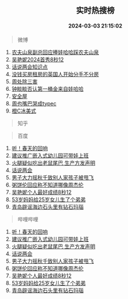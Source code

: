 <div align="center"><h2>实时热搜榜</h2><h4>2024-03-03 21:15:02</h4></div>

> 微博  

1. [农夫山泉副总回应捧娃哈哈踩农夫山泉](https://s.weibo.com/weibo?q=%23%E5%86%9C%E5%A4%AB%E5%B1%B1%E6%B3%89%E5%89%AF%E6%80%BB%E5%9B%9E%E5%BA%94%E6%8D%A7%E5%A8%83%E5%93%88%E5%93%88%E8%B8%A9%E5%86%9C%E5%A4%AB%E5%B1%B1%E6%B3%89%23&t=31&band_rank=1&Refer=top)<br />
2. [吴艳妮2024首秀8秒12](https://s.weibo.com/weibo?q=%23%E5%90%B4%E8%89%B3%E5%A6%AE2024%E9%A6%96%E7%A7%808%E7%A7%9212%23&t=31&band_rank=2&Refer=top)<br />
3. [话说两会知识点](https://s.weibo.com/weibo?q=%23%E8%AF%9D%E8%AF%B4%E4%B8%A4%E4%BC%9A%E7%9F%A5%E8%AF%86%E7%82%B9%23&t=31&band_rank=3&Refer=top)<br />
4. [没钱买房租房的英国人开始分手不分房](https://s.weibo.com/weibo?q=%23%E6%B2%A1%E9%92%B1%E4%B9%B0%E6%88%BF%E7%A7%9F%E6%88%BF%E7%9A%84%E8%8B%B1%E5%9B%BD%E4%BA%BA%E5%BC%80%E5%A7%8B%E5%88%86%E6%89%8B%E4%B8%8D%E5%88%86%E6%88%BF%23&t=31&band_rank=4&Refer=top)<br />
5. [周处除三害](https://s.weibo.com/weibo?q=%E5%91%A8%E5%A4%84%E9%99%A4%E4%B8%89%E5%AE%B3&t=31&band_rank=5&Refer=top)<br />
6. [钟睒睒否认第一桶金来自娃哈哈](https://s.weibo.com/weibo?q=%23%E9%92%9F%E7%9D%92%E7%9D%92%E5%90%A6%E8%AE%A4%E7%AC%AC%E4%B8%80%E6%A1%B6%E9%87%91%E6%9D%A5%E8%87%AA%E5%A8%83%E5%93%88%E5%93%88%23&t=31&band_rank=6&Refer=top)<br />
7. [安全屋](https://s.weibo.com/weibo?q=%E5%AE%89%E5%85%A8%E5%B1%8B&t=31&band_rank=7&Refer=top)<br />
8. [周也嘴巴哭成typec](https://s.weibo.com/weibo?q=%E5%91%A8%E4%B9%9F%E5%98%B4%E5%B7%B4%E5%93%AD%E6%88%90typec&t=31&band_rank=8&Refer=top)<br />
9. [橙C冰美式](https://s.weibo.com/weibo?q=%E6%A9%99C%E5%86%B0%E7%BE%8E%E5%BC%8F&t=31&band_rank=9&Refer=top)<br />

> 知乎  


> 百度  

1. [听！春天的回响](https://www.baidu.com/s?wd=%E5%90%AC%EF%BC%81%E6%98%A5%E5%A4%A9%E7%9A%84%E5%9B%9E%E5%93%8D&sa=fyb_news&rsv_dl=fyb_news)<br />
2. [建议推广嵌入式幼儿园可带娃上班](https://www.baidu.com/s?wd=%E5%BB%BA%E8%AE%AE%E6%8E%A8%E5%B9%BF%E5%B5%8C%E5%85%A5%E5%BC%8F%E5%B9%BC%E5%84%BF%E5%9B%AD%E5%8F%AF%E5%B8%A6%E5%A8%83%E4%B8%8A%E7%8F%AD&sa=fyb_news&rsv_dl=fyb_news)<br />
3. [火腿疑似吃出老鼠尾巴 生产方发声明](https://www.baidu.com/s?wd=%E7%81%AB%E8%85%BF%E7%96%91%E4%BC%BC%E5%90%83%E5%87%BA%E8%80%81%E9%BC%A0%E5%B0%BE%E5%B7%B4+%E7%94%9F%E4%BA%A7%E6%96%B9%E5%8F%91%E5%A3%B0%E6%98%8E&sa=fyb_news&rsv_dl=fyb_news)<br />
4. [话说两会](https://www.baidu.com/s?wd=%E8%AF%9D%E8%AF%B4%E4%B8%A4%E4%BC%9A&sa=fyb_news&rsv_dl=fyb_news)<br />
5. [男子大力摇秋千致别人家孩子被甩飞](https://www.baidu.com/s?wd=%E7%94%B7%E5%AD%90%E5%A4%A7%E5%8A%9B%E6%91%87%E7%A7%8B%E5%8D%83%E8%87%B4%E5%88%AB%E4%BA%BA%E5%AE%B6%E5%AD%A9%E5%AD%90%E8%A2%AB%E7%94%A9%E9%A3%9E&sa=fyb_news&rsv_dl=fyb_news)<br />
6. [粥饼伦回应称不知道哪像周杰伦](https://www.baidu.com/s?wd=%E7%B2%A5%E9%A5%BC%E4%BC%A6%E5%9B%9E%E5%BA%94%E7%A7%B0%E4%B8%8D%E7%9F%A5%E9%81%93%E5%93%AA%E5%83%8F%E5%91%A8%E6%9D%B0%E4%BC%A6&sa=fyb_news&rsv_dl=fyb_news)<br />
7. [吴艳妮个人最好成绩8秒12](https://www.baidu.com/s?wd=%E5%90%B4%E8%89%B3%E5%A6%AE%E4%B8%AA%E4%BA%BA%E6%9C%80%E5%A5%BD%E6%88%90%E7%BB%A98%E7%A7%9212&sa=fyb_news&rsv_dl=fyb_news)<br />
8. [53岁妈妈给25岁女儿生了个弟弟](https://www.baidu.com/s?wd=53%E5%B2%81%E5%A6%88%E5%A6%88%E7%BB%9925%E5%B2%81%E5%A5%B3%E5%84%BF%E7%94%9F%E4%BA%86%E4%B8%AA%E5%BC%9F%E5%BC%9F&sa=fyb_news&rsv_dl=fyb_news)<br />
9. [青岛辟谣海边石头里有钻石玛瑙](https://www.baidu.com/s?wd=%E9%9D%92%E5%B2%9B%E8%BE%9F%E8%B0%A3%E6%B5%B7%E8%BE%B9%E7%9F%B3%E5%A4%B4%E9%87%8C%E6%9C%89%E9%92%BB%E7%9F%B3%E7%8E%9B%E7%91%99&sa=fyb_news&rsv_dl=fyb_news)<br />

> 哔哩哔哩  

1. [听！春天的回响](https://www.baidu.com/s?wd=%E5%90%AC%EF%BC%81%E6%98%A5%E5%A4%A9%E7%9A%84%E5%9B%9E%E5%93%8D&sa=fyb_news&rsv_dl=fyb_news)<br />
2. [建议推广嵌入式幼儿园可带娃上班](https://www.baidu.com/s?wd=%E5%BB%BA%E8%AE%AE%E6%8E%A8%E5%B9%BF%E5%B5%8C%E5%85%A5%E5%BC%8F%E5%B9%BC%E5%84%BF%E5%9B%AD%E5%8F%AF%E5%B8%A6%E5%A8%83%E4%B8%8A%E7%8F%AD&sa=fyb_news&rsv_dl=fyb_news)<br />
3. [火腿疑似吃出老鼠尾巴 生产方发声明](https://www.baidu.com/s?wd=%E7%81%AB%E8%85%BF%E7%96%91%E4%BC%BC%E5%90%83%E5%87%BA%E8%80%81%E9%BC%A0%E5%B0%BE%E5%B7%B4+%E7%94%9F%E4%BA%A7%E6%96%B9%E5%8F%91%E5%A3%B0%E6%98%8E&sa=fyb_news&rsv_dl=fyb_news)<br />
4. [话说两会](https://www.baidu.com/s?wd=%E8%AF%9D%E8%AF%B4%E4%B8%A4%E4%BC%9A&sa=fyb_news&rsv_dl=fyb_news)<br />
5. [男子大力摇秋千致别人家孩子被甩飞](https://www.baidu.com/s?wd=%E7%94%B7%E5%AD%90%E5%A4%A7%E5%8A%9B%E6%91%87%E7%A7%8B%E5%8D%83%E8%87%B4%E5%88%AB%E4%BA%BA%E5%AE%B6%E5%AD%A9%E5%AD%90%E8%A2%AB%E7%94%A9%E9%A3%9E&sa=fyb_news&rsv_dl=fyb_news)<br />
6. [粥饼伦回应称不知道哪像周杰伦](https://www.baidu.com/s?wd=%E7%B2%A5%E9%A5%BC%E4%BC%A6%E5%9B%9E%E5%BA%94%E7%A7%B0%E4%B8%8D%E7%9F%A5%E9%81%93%E5%93%AA%E5%83%8F%E5%91%A8%E6%9D%B0%E4%BC%A6&sa=fyb_news&rsv_dl=fyb_news)<br />
7. [吴艳妮个人最好成绩8秒12](https://www.baidu.com/s?wd=%E5%90%B4%E8%89%B3%E5%A6%AE%E4%B8%AA%E4%BA%BA%E6%9C%80%E5%A5%BD%E6%88%90%E7%BB%A98%E7%A7%9212&sa=fyb_news&rsv_dl=fyb_news)<br />
8. [53岁妈妈给25岁女儿生了个弟弟](https://www.baidu.com/s?wd=53%E5%B2%81%E5%A6%88%E5%A6%88%E7%BB%9925%E5%B2%81%E5%A5%B3%E5%84%BF%E7%94%9F%E4%BA%86%E4%B8%AA%E5%BC%9F%E5%BC%9F&sa=fyb_news&rsv_dl=fyb_news)<br />
9. [青岛辟谣海边石头里有钻石玛瑙](https://www.baidu.com/s?wd=%E9%9D%92%E5%B2%9B%E8%BE%9F%E8%B0%A3%E6%B5%B7%E8%BE%B9%E7%9F%B3%E5%A4%B4%E9%87%8C%E6%9C%89%E9%92%BB%E7%9F%B3%E7%8E%9B%E7%91%99&sa=fyb_news&rsv_dl=fyb_news)<br />
